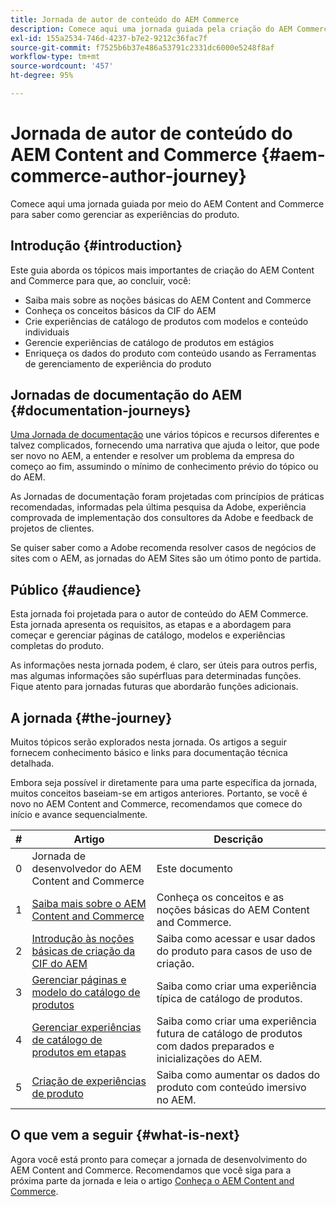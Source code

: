 ```yaml
---
title: Jornada de autor de conteúdo do AEM Commerce
description: Comece aqui uma jornada guiada pela criação do AEM Commerce
exl-id: 155a2534-746d-4237-b7e2-9212c36fac7f
source-git-commit: f7525b6b37e486a53791c2331dc6000e5248f8af
workflow-type: tm+mt
source-wordcount: '457'
ht-degree: 95%

---
```


# Jornada de autor de conteúdo do AEM Content and Commerce {#aem-commerce-author-journey}

Comece aqui uma jornada guiada por meio do AEM Content and Commerce para saber como gerenciar as experiências do produto.

## Introdução {#introduction}

Este guia aborda os tópicos mais importantes de criação do AEM Content and Commerce para que, ao concluir, você:

* Saiba mais sobre as noções básicas do AEM Content and Commerce
* Conheça os conceitos básicos da CIF do AEM
* Crie experiências de catálogo de produtos com modelos e conteúdo individuais
* Gerencie experiências de catálogo de produtos em estágios
* Enriqueça os dados do produto com conteúdo usando as Ferramentas de gerenciamento de experiência do produto

## Jornadas de documentação do AEM {#documentation-journeys}

[Uma Jornada de documentação](/help/journey-documentation/documentation-journeys.md) une vários tópicos e recursos diferentes e talvez complicados, fornecendo uma narrativa que ajuda o leitor, que pode ser novo no AEM, a entender e resolver um problema da empresa do começo ao fim, assumindo o mínimo de conhecimento prévio do tópico ou do AEM.

As Jornadas de documentação foram projetadas com princípios de práticas recomendadas, informadas pela última pesquisa da Adobe, experiência comprovada de implementação dos consultores da Adobe e feedback de projetos de clientes.

Se quiser saber como a Adobe recomenda resolver casos de negócios de sites com o AEM, as jornadas do AEM Sites são um ótimo ponto de partida.

## Público {#audience}

Esta jornada foi projetada para o autor de conteúdo do AEM Commerce. Esta jornada apresenta os requisitos, as etapas e a abordagem para começar e gerenciar páginas de catálogo, modelos e experiências completas do produto.

As informações nesta jornada podem, é claro, ser úteis para outros perfis, mas algumas informações são supérfluas para determinadas funções. Fique atento para jornadas futuras que abordarão funções adicionais.

## A jornada {#the-journey}

Muitos tópicos serão explorados nesta jornada. Os artigos a seguir fornecem conhecimento básico e links para documentação técnica detalhada.

Embora seja possível ir diretamente para uma parte específica da jornada, muitos conceitos baseiam-se em artigos anteriores. Portanto, se você é novo no AEM Content and Commerce, recomendamos que comece do início e avance sequencialmente.

| # | Artigo | Descrição |
|---|---|---|
| 0 | Jornada de desenvolvedor do AEM Content and Commerce | Este documento |
| 1 | [Saiba mais sobre o AEM Content and Commerce](/help/commerce-cloud/introduction.md) | Conheça os conceitos e as noções básicas do AEM Content and Commerce. |
| 2 | [Introdução às noções básicas de criação da CIF do AEM](getting-started.md) | Saiba como acessar e usar dados do produto para casos de uso de criação. |
| 3 | [Gerenciar páginas e modelo do catálogo de produtos](catalog-templates.md) | Saiba como criar uma experiência típica de catálogo de produtos. |
| 4 | [Gerenciar experiências de catálogo de produtos em etapas](staged-catalog.md) | Saiba como criar uma experiência futura de catálogo de produtos com dados preparados e inicializações do AEM. |
| 5 | [Criação de experiências de produto](product-experience-management.md) | Saiba como aumentar os dados do produto com conteúdo imersivo no AEM. |

## O que vem a seguir {#what-is-next}

Agora você está pronto para começar a jornada de desenvolvimento do AEM Content and Commerce. Recomendamos que você siga para a próxima parte da jornada e leia o artigo [Conheça o AEM Content and Commerce](/help/commerce-cloud/introduction.md).
